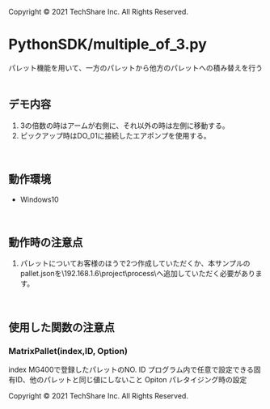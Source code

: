 Copyright © 2021 TechShare Inc. All Rights Reserved.
# PythonSDK/multiple_of_3.py
パレット機能を用いて、一方のパレットから他方のパレットへの積み替えを行う 
 <br>
 <br>
 
## デモ内容
1. 3の倍数の時はアームが右側に、それ以外の時は左側に移動する。
2. ピックアップ時はDO_01に接続したエアポンプを使用する。
 
 <br>
  
## 動作環境
- Windows10
  
 <br>
  
## 動作時の注意点
1. パレットについてお客様のほうで2つ作成していただくか、本サンプルのpallet.jsonを\\192.168.1.6\project\process\へ追加していただく必要があります。
 
 <br>
 
## 使用した関数の注意点
### MatrixPallet(index,ID, Option)
  index   MG400で登録したパレットのNO.
  ID      プログラム内で任意で設定できる固有ID、他のパレットと同じ値にしないこと
  Opiton  パレタイジング時の設定

Copyright © 2021 TechShare Inc. All Rights Reserved.
